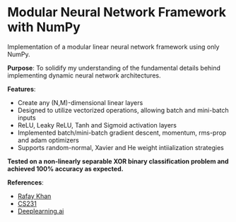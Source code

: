 # Modular Neural Network Framework with NumPy
Implementation of a modular linear neural network framework using only NumPy.

**Purpose**: To solidify my understanding of the fundamental details behind implementing dynamic neural network architectures.

**Features**: 
<ul>
    <li>Create any (N,M)-dimensional linear layers</li>
    <li>Designed to utilize vectorized operations, allowing batch and mini-batch inputs</li>
    <li>ReLU, Leaky ReLU, Tanh and Sigmoid activation layers </li>
    <li>Implemented batch/mini-batch gradient descent, momentum, rms-prop and adam optimizers</li>
    <li>Supports random-normal, Xavier and He weight intiialization strategies </li>
</ul>

**Tested on a non-linearly separable XOR binary classification problem and achieved 100% accuracy as expected.**

**References**:
- [Rafay Khan](https://medium.com/towards-artificial-intelligence/nothing-but-numpy-understanding-creating-neural-networks-with-computational-graphs-from-scratch-6299901091b0)
- [CS231](http://cs231n.stanford.edu/)
- [Deeplearning.ai](https://www.coursera.org/specializations/deep-learning)
